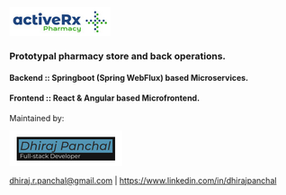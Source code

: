 ![N|Solid](https://raw.githubusercontent.com/DhirajPanchal/KART_V01_CONFIG/main/activeRx_Pharmacy_c02.png) 

### Prototypal pharmacy store and back operations.
#### Backend :: Springboot (Spring WebFlux) based Microservices.
#### Frontend :: React & Angular based Microfrontend.

Maintained by:

[![N|Solid](https://raw.githubusercontent.com/DhirajPanchal/KART_V01_CONFIG/main/DP_02.png)](https://www.linkedin.com/in/dhirajpanchal)

  dhiraj.r.panchal@gmail.com  |  https://www.linkedin.com/in/dhirajpanchal
